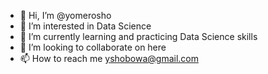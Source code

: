 - 👋 Hi, I’m @yomerosho
- 👀 I’m interested in Data Science
- 🌱 I’m currently learning and practicing Data Science skills
- 💞️ I’m looking to collaborate on here
- 📫 How to reach me yshobowa@gmail.com

<!---
yomerosho/yomerosho is a ✨ special ✨ repository because its `README.md` (this file) appears on your GitHub profile.
You can click the Preview link to take a look at your changes.
--->
